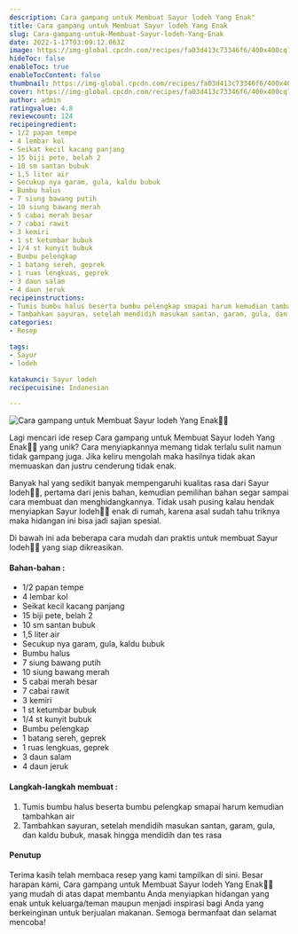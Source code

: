 ```yaml
---
description: Cara gampang untuk Membuat Sayur lodeh Yang Enak"
title: Cara gampang untuk Membuat Sayur lodeh Yang Enak
slug: Cara-gampang-untuk-Membuat-Sayur-lodeh-Yang-Enak
date: 2022-1-17T03:09:12.063Z
image: https://img-global.cpcdn.com/recipes/fa03d413c73346f6/400x400cq70/photo.jpg
hideToc: false
enableToc: true
enableTocContent: false
thumbnail: https://img-global.cpcdn.com/recipes/fa03d413c73346f6/400x400cq70/photo.jpg
cover: https://img-global.cpcdn.com/recipes/fa03d413c73346f6/400x400cq70/photo.jpg
author: admin
ratingvalue: 4.8
reviewcount: 124
recipeingredient:
- 1/2 papan tempe
- 4 lembar kol
- Seikat kecil kacang panjang
- 15 biji pete, belah 2
- 10 sm santan bubuk
- 1,5 liter air
- Secukup nya garam, gula, kaldu bubuk
- Bumbu halus
- 7 siung bawang putih
- 10 siung bawang merah
- 5 cabai merah besar
- 7 cabai rawit
- 3 kemiri
- 1 st ketumbar bubuk
- 1/4 st kunyit bubuk
- Bumbu pelengkap
- 1 batang sereh, geprek
- 1 ruas lengkuas, geprek
- 3 daun salam
- 4 daun jeruk
recipeinstructions:
- Tumis bumbu halus beserta bumbu pelengkap smapai harum kemudian tambahkan air
- Tambahkan sayuran, setelah mendidih masukan santan, garam, gula, dan kaldu bubuk, masak hingga mendidih dan tes rasa
categories:
- Resep

tags:
- Sayur
- lodeh

katakunci: Sayur lodeh
recipecuisine: Indonesian

---
```


![Cara gampang untuk Membuat Sayur lodeh Yang Enak👩‍🍳](https://img-global.cpcdn.com/recipes/fa03d413c73346f6/400x400cq70/photo.jpg)

Lagi mencari ide resep Cara gampang untuk Membuat Sayur lodeh Yang Enak👩‍🍳 yang unik? Cara menyiapkannya memang tidak terlalu sulit namun tidak gampang juga. Jika keliru mengolah maka hasilnya tidak akan memuaskan dan justru cenderung tidak enak.

Banyak hal yang sedikit banyak mempengaruhi kualitas rasa dari Sayur lodeh👩‍🍳, pertama dari jenis bahan, kemudian pemilihan bahan segar sampai cara membuat dan menghidangkannya. Tidak usah pusing kalau hendak menyiapkan Sayur lodeh👩‍🍳 enak di rumah, karena asal sudah tahu triknya maka hidangan ini bisa jadi sajian spesial.

Di bawah ini ada beberapa cara mudah dan praktis untuk membuat Sayur lodeh👩‍🍳 yang siap dikreasikan.

<!--inarticleads1-->

#### Bahan-bahan :

- 1/2 papan tempe
- 4 lembar kol
- Seikat kecil kacang panjang
- 15 biji pete, belah 2
- 10 sm santan bubuk
- 1,5 liter air
- Secukup nya garam, gula, kaldu bubuk
- Bumbu halus
- 7 siung bawang putih
- 10 siung bawang merah
- 5 cabai merah besar
- 7 cabai rawit
- 3 kemiri
- 1 st ketumbar bubuk
- 1/4 st kunyit bubuk
- Bumbu pelengkap
- 1 batang sereh, geprek
- 1 ruas lengkuas, geprek
- 3 daun salam
- 4 daun jeruk

<!--inarticleads2-->

#### Langkah-langkah membuat :

1. Tumis bumbu halus beserta bumbu pelengkap smapai harum kemudian tambahkan air
1. Tambahkan sayuran, setelah mendidih masukan santan, garam, gula, dan kaldu bubuk, masak hingga mendidih dan tes rasa

#### Penutup

Terima kasih telah membaca resep yang kami tampilkan di sini. Besar harapan kami, Cara gampang untuk Membuat Sayur lodeh Yang Enak👩‍🍳 yang mudah di atas dapat membantu Anda menyiapkan hidangan yang enak untuk keluarga/teman maupun menjadi inspirasi bagi Anda yang berkeinginan untuk berjualan makanan. Semoga bermanfaat dan selamat mencoba!